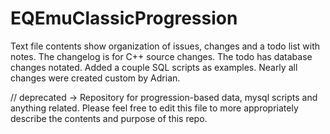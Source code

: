 # EQEmuClassicProgression

Text file contents show organization of issues, changes and a todo list with notes. The changelog is for C++ source changes. The todo has database changes notated. Added a couple SQL scripts as examples. Nearly all changes were created custom by Adrian.

// deprecated -> 
Repository for progression-based data, mysql scripts and anything related.
Please feel free to edit this file to more appropriately describe the contents and purpose of this repo.
